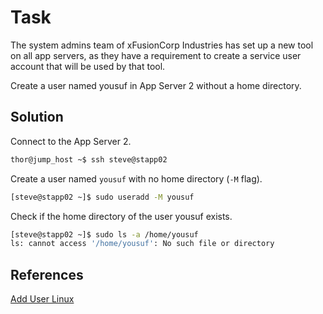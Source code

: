 # Task

The system admins team of xFusionCorp Industries has set up a new tool on all app servers, as they have a requirement to create a service user account that will be used by that tool.

Create a user named yousuf in App Server 2 without a home directory.

## Solution

Connect to the App Server 2.

```sh
thor@jump_host ~$ ssh steve@stapp02
```

Create a user named `yousuf` with no home directory (`-M` flag).
```sh
[steve@stapp02 ~]$ sudo useradd -M yousuf
```

Check if the home directory of the user yousuf exists.

```sh
[steve@stapp02 ~]$ sudo ls -a /home/yousuf
ls: cannot access '/home/yousuf': No such file or directory
```

## References 

[Add User Linux](https://linuxhint.com/add-user-linux/)
